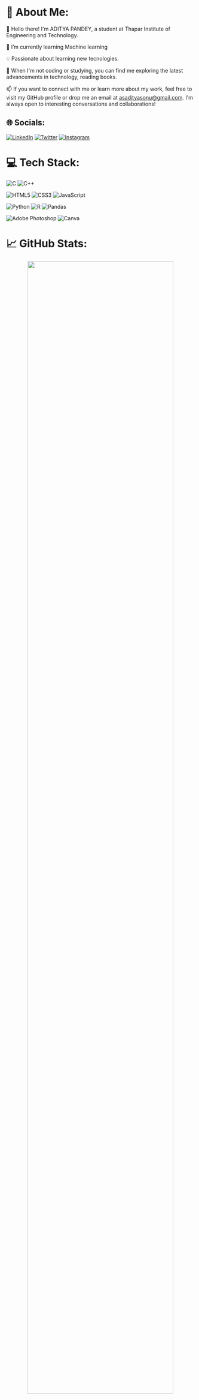 <!--
**AsAdityaSonu/AsAdityaSonu** is a ✨ _special_ ✨ repository because its `README.md` (this file) appears on your GitHub profile.

Here are some ideas to get you started:

- 🔭 I’m currently working on ...
- 🌱 I’m currently learning ...
- 👯 I’m looking to collaborate on ...
- 🤔 I’m looking for help with ...
- 💬 Ask me about ...
- 📫 How to reach me: ...
- 😄 Pronouns: ...
- ⚡ Fun fact: ...
-->
# 💫 About Me:
👋 Hello there! I'm ADITYA PANDEY, a student at Thapar Institute of Engineering and Technology.

🌱 I’m currently learning Machine learning

💡 Passionate about learning new tecnologies.

🌟 When I'm not coding or studying, you can find me exploring the latest advancements in technology, reading books.

📫 If you want to connect with me or learn more about my work, feel free to visit my GitHub profile or drop me an email at asadityasonu@gmail.com. I'm always open to interesting conversations and collaborations!



## 🌐 Socials:
[![LinkedIn](https://img.shields.io/badge/LinkedIn-%230077B5.svg?logo=linkedin&logoColor=white)](https://linkedin.com/in/asadityasonu) [![Twitter](https://img.shields.io/badge/Twitter-%231DA1F2.svg?logo=Twitter&logoColor=white)](https://twitter.com/asadityasonu)  [![Instagram](https://img.shields.io/badge/Instagram-%23E4405F.svg?logo=Instagram&logoColor=white)](https://instagram.com/asadityasonu)
<!-- [![Stack Overflow](https://img.shields.io/badge/-Stackoverflow-FE7A16?logo=stack-overflow&logoColor=white)](https://stackoverflow.com/users/asadityasonu)--> 

# 💻 Tech Stack:
![C](https://img.shields.io/badge/c-%2300599C.svg?style=flat&logo=c&logoColor=white) ![C++](https://img.shields.io/badge/c++-%2300599C.svg?style=flat&logo=c%2B%2B&logoColor=white) 

![HTML5](https://img.shields.io/badge/html5-%23E34F26.svg?style=flat&logo=html5&logoColor=white) ![CSS3](https://img.shields.io/badge/css3-%231572B6.svg?style=flat&logo=css3&logoColor=white) ![JavaScript](https://img.shields.io/badge/javascript-%23323330.svg?style=flat&logo=javascript&logoColor=%23F7DF1E) 

![Python](https://img.shields.io/badge/python-3670A0?style=flat&logo=python&logoColor=ffdd54) ![R](https://img.shields.io/badge/r-%23276DC3.svg?style=flat&logo=r&logoColor=white) ![Pandas](https://img.shields.io/badge/pandas-%23150458.svg?style=flat&logo=pandas&logoColor=white) 

![Adobe Photoshop](https://img.shields.io/badge/adobephotoshop-%2331A8FF.svg?style=flat&logo=adobephotoshop&logoColor=white)  ![Canva](https://img.shields.io/badge/Canva-%2300C4CC.svg?style=flat&logo=Canva&logoColor=white)

# 📈 GitHub Stats:

<p align="center">
<!-- <img width="88%" src="https://activity-graph.herokuapp.com/graph?username=AsAdityaSonu&theme=react-dark&hide_border=true"> -->
<!-- <img width="88%" src="https://github-readme-activity-graph.cyclic.app/graph?username=AsAdityaSonu&theme=react-dark&hide_border=true"> -->
<img width="88%" src="https://github-readme-activity-graph.vercel.app/graph?username=AsAdityaSonu&theme=react-dark&hide_border=true">
<!-- <img width="88%" src="https://github-readme-activity-graph.AsAdityaSonu.repl.co/graph?username=AsAdityaSonu&theme=react-dark&hide_border=true"> -->



<img width="48%" src="https://github-readme-stats.vercel.app/api?username=AsAdityaSonu&theme=react&hide_border=true&include_all_commits=true&count_private=true&line_height=30&show_icons=true&custom_title=Github%20Stats&border_radius=10&bg_color=0D1117" alt="AsAdityaSonu" />
<img width="48%" src="https://streak-stats.demolab.com/?user=AsAdityaSonu&theme=react&hide_border=true&background=0D1117" alt="AsAdityaSonu" />

<img width="40%" src="https://github-readme-stats.vercel.app/api/top-langs/?username=AsAdityaSonu&theme=dark&hide_border=true&include_all_commits=true&count_private=true&layout=compact&langs_count=8&exclude_repo=Jekyll-Default-Website&border_radius=10&bg_color=0D1117" alt="AsAdityaSonu" /> 
</p>


<!--  ## 🐦 Latest Tweet
[![](https://gtce.itsvg.in/api?username=asadityasonu)](https://github.com/VishwaGauravIn/github-twitter-card-embed)
-->

<!-- ### ✍️ Random Dev Quote

![](https://quotes-github-readme.vercel.app/api?type=horizontal&theme=radical)
-->

<!-- ### 🔝 Top Contributed Repo
 ![](https://github-contributor-stats.vercel.app/api?username=AsAdityaSonu&limit=5&theme=algolia&combine_all_yearly_contributions=true) -->

---
[![](https://visitcount.itsvg.in/api?id=AsAdityaSonu&icon=2&color=0)](https://visitcount.itsvg.in)

## 💰 You can help me by Donating
<a href="https://www.buymeacoffee.com/basavrajC"><img src="https://cdn.buymeacoffee.com/buttons/v2/default-yellow.png" width="200" /></a>
